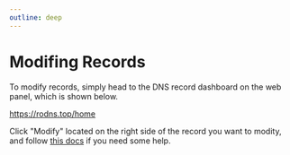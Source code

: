 ```yaml
---
outline: deep
---
```


# Modifing Records

To modify records, simply head to the DNS record dashboard on the web panel, which is shown below.

https://rodns.top/home

Click "Modify" located on the right side of the record you want to modity, and follow [this docs](/adding-records) if you need some help.